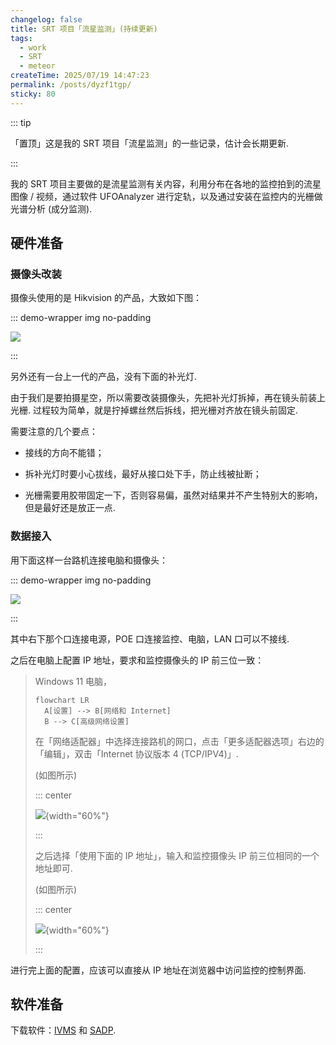 ```yaml
---
changelog: false
title: SRT 项目「流星监测」(持续更新)
tags:
  - work
  - SRT
  - meteor
createTime: 2025/07/19 14:47:23
permalink: /posts/dyzf1tgp/
sticky: 80
---
```


::: tip

「置顶」这是我的 SRT 项目「流星监测」的一些记录，估计会长期更新.

:::

我的 SRT 项目主要做的是流星监测有关内容，利用分布在各地的监控拍到的流星图像 / 视频，通过软件 UFOAnalyzer 进行定轨，以及通过安装在监控内的光栅做光谱分析 (成分监测).

## 硬件准备

### 摄像头改装

摄像头使用的是 Hikvision 的产品，大致如下图：

::: demo-wrapper img no-padding

![](https://vip.123pan.cn/1845440081/yk6baz03t0l000d7w33fgtgs9j4apbtrDIYxAIFxDda1DGxPDwUzAa==.png)

:::

另外还有一台上一代的产品，没有下面的补光灯.

由于我们是要拍摄星空，所以需要改装摄像头，先把补光灯拆掉，再在镜头前装上光栅. 过程较为简单，就是拧掉螺丝然后拆线，把光栅对齐放在镜头前固定.

需要注意的几个要点：

* 接线的方向不能错；

* 拆补光灯时要小心拔线，最好从接口处下手，防止线被扯断；

* 光栅需要用胶带固定一下，否则容易偏，虽然对结果并不产生特别大的影响，但是最好还是放正一点.

### 数据接入

用下面这样一台路机连接电脑和摄像头：

::: demo-wrapper img no-padding

![](https://vip.123pan.cn/1845440081/yk6baz03t0l000d7w33fgtnwsy4idoyxDIYxAIFxDda1DGxPDwUzAa==.jpg)

:::

其中右下那个口连接电源，POE 口连接监控、电脑，LAN 口可以不接线.

之后在电脑上配置 IP 地址，要求和监控摄像头的 IP 前三位一致：

> Windows 11 电脑，
>
> ```mermaid
> flowchart LR
>   A[设置] --> B[网络和 Internet]
>   B --> C[高级网络设置]
> ```
> 
> 在「网络适配器」中选择连接路机的网口，点击「更多适配器选项」右边的「编辑」，双击「Internet 协议版本 4 (TCP/IPV4)」.
>
> (如图所示)
>
> ::: center
> 
> ![](https://vip.123pan.cn/1845440081/ymjew503t0m000d7w32xrwx0lpjambuzDIYxAIFxDda1DGxPDwUzAa==.png){width="60%"}
>
> ::: 
>
> 之后选择「使用下面的 IP 地址」，输入和监控摄像头 IP 前三位相同的一个地址即可.
>
> (如图所示)
>
> ::: center
>
> ![](https://vip.123pan.cn/1845440081/ymjew503t0l000d7w32x9s0vk03oalh8DIYxAIFxDda1DGxPDwUzAa==.png){width="60%"}
>
> :::

进行完上面的配置，应该可以直接从 IP 地址在浏览器中访问监控的控制界面.

## 软件准备

下载软件：[IVMS](https://partners.hikvision.com/support/hikTools/detail?toolType=iVms4200&id=680371184935768064&q=ivms&pageNum=1&position=1&hiksearch=true) 和 [SADP](https://www.hikvision.com/en/support/tools/hitools/clea8b3e4ea7da90a9/).

